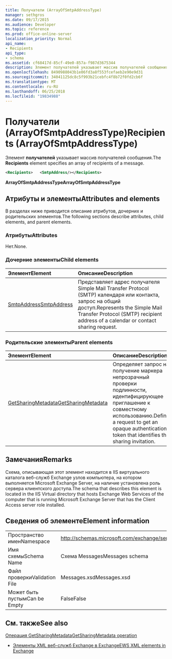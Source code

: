 ```yaml
---
title: Получатели (ArrayOfSmtpAddressType)
manager: sethgros
ms.date: 09/17/2015
ms.audience: Developer
ms.topic: reference
ms.prod: office-online-server
localization_priority: Normal
api_name:
- Recipients
api_type:
- schema
ms.assetid: cf68417d-85cf-49e0-857a-f987d3675344
description: Элемент получателей указывает массив получателей сообщения.
ms.openlocfilehash: 8490988043b1e06fd3a8f553fcefaeb2e90e9d31
ms.sourcegitcommit: 34041125dc8c5f993b21cebfc4f8b72f0fd2cb6f
ms.translationtype: MT
ms.contentlocale: ru-RU
ms.lasthandoff: 06/25/2018
ms.locfileid: "19834988"
---
```

# <a name="recipients-arrayofsmtpaddresstype"></a><span data-ttu-id="859c0-103">Получатели (ArrayOfSmtpAddressType)</span><span class="sxs-lookup"><span data-stu-id="859c0-103">Recipients (ArrayOfSmtpAddressType)</span></span>

<span data-ttu-id="859c0-104">Элемент **получателей** указывает массив получателей сообщения.</span><span class="sxs-lookup"><span data-stu-id="859c0-104">The **Recipients** element specifies an array of recipients of a message.</span></span> 
  
```xml
<Recipients>   <SmtpAddress/></Recipients>
```

 <span data-ttu-id="859c0-105">**ArrayOfSmtpAddressType**</span><span class="sxs-lookup"><span data-stu-id="859c0-105">**ArrayOfSmtpAddressType**</span></span>
## <a name="attributes-and-elements"></a><span data-ttu-id="859c0-106">Атрибуты и элементы</span><span class="sxs-lookup"><span data-stu-id="859c0-106">Attributes and elements</span></span>

<span data-ttu-id="859c0-107">В разделах ниже приводится описание атрибутов, дочерних и родительских элементов.</span><span class="sxs-lookup"><span data-stu-id="859c0-107">The following sections describe attributes, child elements, and parent elements.</span></span>
  
### <a name="attributes"></a><span data-ttu-id="859c0-108">Атрибуты</span><span class="sxs-lookup"><span data-stu-id="859c0-108">Attributes</span></span>

<span data-ttu-id="859c0-109">Нет.</span><span class="sxs-lookup"><span data-stu-id="859c0-109">None.</span></span>
  
### <a name="child-elements"></a><span data-ttu-id="859c0-110">Дочерние элементы</span><span class="sxs-lookup"><span data-stu-id="859c0-110">Child elements</span></span>

|<span data-ttu-id="859c0-111">**Элемент**</span><span class="sxs-lookup"><span data-stu-id="859c0-111">**Element**</span></span>|<span data-ttu-id="859c0-112">**Описание**</span><span class="sxs-lookup"><span data-stu-id="859c0-112">**Description**</span></span>|
|:-----|:-----|
|[<span data-ttu-id="859c0-113">SmtpAddress</span><span class="sxs-lookup"><span data-stu-id="859c0-113">SmtpAddress</span></span>](smtpaddress.md) <br/> |<span data-ttu-id="859c0-114">Представляет адрес получателя Simple Mail Transfer Protocol (SMTP) календаря или контакта, запрос на общий доступ.</span><span class="sxs-lookup"><span data-stu-id="859c0-114">Represents the Simple Mail Transfer Protocol (SMTP) recipient address of a calendar or contact sharing request.</span></span>  <br/> |
   
### <a name="parent-elements"></a><span data-ttu-id="859c0-115">Родительские элементы</span><span class="sxs-lookup"><span data-stu-id="859c0-115">Parent elements</span></span>

|<span data-ttu-id="859c0-116">**Элемент**</span><span class="sxs-lookup"><span data-stu-id="859c0-116">**Element**</span></span>|<span data-ttu-id="859c0-117">**Описание**</span><span class="sxs-lookup"><span data-stu-id="859c0-117">**Description**</span></span>|
|:-----|:-----|
|[<span data-ttu-id="859c0-118">GetSharingMetadata</span><span class="sxs-lookup"><span data-stu-id="859c0-118">GetSharingMetadata</span></span>](getsharingmetadata.md) <br/> |<span data-ttu-id="859c0-119">Определяет запрос на получение маркера непрозрачный проверки подлинности, идентифицирующее приглашение к совместному использованию.</span><span class="sxs-lookup"><span data-stu-id="859c0-119">Defines a request to get an opaque authentication token that identifies the sharing invitation.</span></span>  <br/> |
   
## <a name="remarks"></a><span data-ttu-id="859c0-120">Замечания</span><span class="sxs-lookup"><span data-stu-id="859c0-120">Remarks</span></span>

<span data-ttu-id="859c0-121">Схема, описывающая этот элемент находится в IIS виртуального каталога веб-служб Exchange узлов компьютера, на котором выполняется Microsoft Exchange Server, на наличие установлена роль сервера клиентского доступа.</span><span class="sxs-lookup"><span data-stu-id="859c0-121">The schema that describes this element is located in the IIS Virtual directory that hosts Exchange Web Services of the computer that is running Microsoft Exchange Server that has the Client Access server role installed.</span></span>
  
## <a name="element-information"></a><span data-ttu-id="859c0-122">Сведения об элементе</span><span class="sxs-lookup"><span data-stu-id="859c0-122">Element information</span></span>

|||
|:-----|:-----|
|<span data-ttu-id="859c0-123">Пространство имен</span><span class="sxs-lookup"><span data-stu-id="859c0-123">Namespace</span></span>  <br/> |http://schemas.microsoft.com/exchange/services/2006/messages  <br/> |
|<span data-ttu-id="859c0-124">Имя схемы</span><span class="sxs-lookup"><span data-stu-id="859c0-124">Schema Name</span></span>  <br/> |<span data-ttu-id="859c0-125">Схема Messages</span><span class="sxs-lookup"><span data-stu-id="859c0-125">Messages schema</span></span>  <br/> |
|<span data-ttu-id="859c0-126">Файл проверки</span><span class="sxs-lookup"><span data-stu-id="859c0-126">Validation File</span></span>  <br/> |<span data-ttu-id="859c0-127">Messages.xsd</span><span class="sxs-lookup"><span data-stu-id="859c0-127">Messages.xsd</span></span>  <br/> |
|<span data-ttu-id="859c0-128">Может быть пустым</span><span class="sxs-lookup"><span data-stu-id="859c0-128">Can be Empty</span></span>  <br/> |<span data-ttu-id="859c0-129">False</span><span class="sxs-lookup"><span data-stu-id="859c0-129">False</span></span>  <br/> |
   
## <a name="see-also"></a><span data-ttu-id="859c0-130">См. также</span><span class="sxs-lookup"><span data-stu-id="859c0-130">See also</span></span>



[<span data-ttu-id="859c0-131">Операция GetSharingMetadata</span><span class="sxs-lookup"><span data-stu-id="859c0-131">GetSharingMetadata operation</span></span>](getsharingmetadata-operation.md)


- [<span data-ttu-id="859c0-132">Элементы XML веб-служб Exchange в Exchange</span><span class="sxs-lookup"><span data-stu-id="859c0-132">EWS XML elements in Exchange</span></span>](ews-xml-elements-in-exchange.md)

